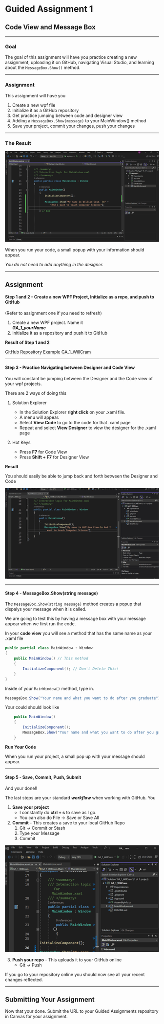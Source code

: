 # Guided Assignment 1
## Code View and Message Box
---
### Goal
The goal of this assignment will have you practice creating a new assignment, uploading it on GitHub, navigating Visual Studio, and learning about the ```MessageBox.Show()``` method.  

---
### Assignment
This assignment will have you 
1. Create a new wpf file
2. Initialize it as a GitHub repository
3. Get practice jumping between code and designer view
4. Adding a ```MessageBox.Show(message)``` to your MainWindow() method
5. Save your project, commit your changes, push your changes

---
### The Result

![Guided Assignment 1 Result](https://raw.githubusercontent.com/WCramRTC/GA_Images/main/GA_1_Images/GA_1_Result.gif)

When you run your code, a small popup with your information should appear.

*You do not need to add anything in the designer.*

---

## <r>Assignment</r>

#### **<r>Step 1 and 2</r> - Create a new WPF Project, Initialize as a repo, and push to GitHub**
(Refer to assignment one if you need to refresh)

1. Create a new WPF project. Name it  
_**GA_1_yourName**_
2. Initialize it as a repository and push it to GitHub

**Result of Step 1 and 2**

[GitHub Repository Example GA_1_WillCram](https://github.com/WCramRTC/GA_1_WillCram)

---
#### **<r>Step 3</r> - Practice Navigating between Designer and Code View**

You will constant be jumping between the Designer and the Code view of your wpf projects.

There are 2 ways of doing this

1. Solution Explorer

    * In the Solution Explorer **right click** on your .xaml file.
    * A menu will appear. 
    * Select **View Code** to go to the code for that .xaml page
    * Repeat and select **View Designer** to view the designer for the .xaml page

2. Hot Keys
    * Press **F7** for Code View
    * Press **Shift + F7** for Designer View

**Result**

You should easily be able to jump back and forth between the Designer and Code

![Jumping between Designer and Code using Hot Keys](https://raw.githubusercontent.com/WCramRTC/GA_Images/main/GA_1_Images/GA_1_Designer_Code.gif)


---
#### **<r>Step 4</r> - MessageBox.Show(string message)**

The ```MessageBox.Show(string message)``` method creates a popup that dispalys your message when it is called.

We are going to test this by having a message box with your message appear when we first run the code.

In your **code view** you will see a method that has the same name as your .xaml file

```csharp
public partial class MainWindow : Window
{
    public MainWindow() // This method
    {
        InitializeComponent(); // Don't Delete This!
    }
}
```

Inside of your ```MainWindow()``` method, type in.

```csharp
MessageBox.Show("Your name and what you want to do after you graduate");
```

Your could should look like

```csharp
    public MainWindow()
    {
        InitializeComponent();
        MessageBox.Show("Your name and what you want to do after you graduate");
    }
```

**Run Your Code**

When you run your project, a small pop up with your message should appear.

---
#### **<r>Step 5</r> - Save, Commit, Push, Submit**

And your done!!

The last steps are your standard _**workflow**_ when working with GitHub. You
1. **Save your project**
    * I constantly do **ctrl + s** to save as I go.
    * You can also do File -> Save or Save All
2. **Commit** - This creates a save to your local GitHub Repo
    1. Git -> Commit or Stash
    2. Type your Message
    3. Commit

![Gif showing how to commit in Visual Studio](https://raw.githubusercontent.com/WCramRTC/GA_Images/main/GA_1_Images/GA_1_Commit.gif)

3. **Push your repo** - This uploads it to your GitHub online
    * Git -> Push

If you go to your repository online you should now see all your recent changes reflected.

---

## Submitting Your Assignment
Now that your done. Submit the URL to your Guided Assignments repository in Canvas for your assignment.

